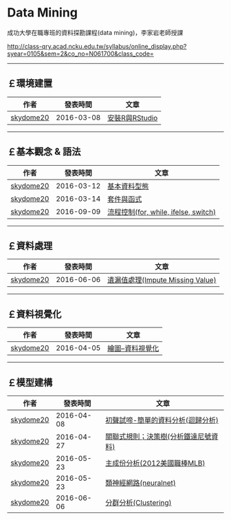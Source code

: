 
# Data Mining

成功大學在職專班的資料探勘課程(data mining)，李家岩老師授課

http://class-qry.acad.ncku.edu.tw/syllabus/online_display.php?syear=0105&sem=2&co_no=N061700&class_code=



[1]: https://github.com/skydome20

--------------------------------------------------------------------------------------------------------------------------------------------
  
## **￡環境建置**   


| 作者           |  發表時間      |                      文章                        |
| ---------      | -----------    | ------------------------------------------------ |
| [skydome20][1] | 2016-03-08     | [安裝R與RStudio](https://po-lab.github.io/Data-Mining/skydome20/安裝R與RStudio) | 


   
--------------------------------------------------------------------------------------------------------------------------------------------




   
## **￡基本觀念 & 語法**   

| 作者           |  發表時間      |                      文章                        |
| ---------      | -----------    | ------------------------------------------------ |
| [skydome20][1] | 2016-03-12     | [基本資料型態](https://PO-LAB.github.io/Data-Mining/skydome20/基本資料型態)                         | 
| [skydome20][1] | 2016-03-14     | [套件與函式](https://PO-LAB.github.io/Data-Mining/skydome20/套件與函式)                           | 
| [skydome20][1] | 2016-09-09     | [流程控制(for, while, ifelse, switch)](https://PO-LAB.github.io/Data-Mining/skydome20/流程控制) | 


--------------------------------------------------------------------------------------------------------------------------------------------





   
## **￡資料處理**   
   
| 作者           |  發表時間      |                      文章                        |
| ---------      | -----------    | ------------------------------------------------ |
| [skydome20][1] | 2016-06-06     | [遺漏值處理(Impute Missing Value)](https://PO-LAB.github.io/Data-Mining/skydome20/遺漏值處理) | 


--------------------------------------------------------------------------------------------------------------------------------------------     




   
## **￡資料視覺化**  

| 作者           |  發表時間      |                      文章                        |
| ---------      | -----------    | ------------------------------------------------ |
| [skydome20][1] | 2016-04-05     | [繪圖–資料視覺化](https://PO-LAB.github.io/Data-Mining/skydome20/繪圖–資料視覺化)  | 


--------------------------------------------------------------------------------------------------------------------------------------------





   
## **￡模型建構**  
   
   
| 作者           |  發表時間      |                      文章                        |
| -------------- | -----------    | ------------------------------------------------ |
| [skydome20][1] | 2016-04-08     | [初聲試啼-簡單的資料分析(迴歸分析)](https://PO-LAB.github.io/Data-Mining/skydome20/初聲試啼-簡單的資料分析(迴歸分析))  | 
| [skydome20][1] | 2016-04-27     | [關聯式規則；決策樹(分析鐵達尼號資料)](https://PO-LAB.github.io/Data-Mining/skydome20/關聯式規則；決策樹(分析鐵達尼號資料))  | 
| [skydome20][1] | 2016-05-23     | [主成份分析(2012美國職棒MLB)](https://PO-LAB.github.io/Data-Mining/skydome20/主成份分析(2012美國職棒MLB))  | 
| [skydome20][1] | 2016-05-23     | [類神經網路(neuralnet)](https://PO-LAB.github.io/Data-Mining/skydome20/類神經網路(neuralnet))  | 
| [skydome20][1] | 2016-06-06     | [分群分析(Clustering)](https://PO-LAB.github.io/Data-Mining/skydome20/分群分析(Clustering))  | 




